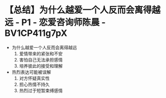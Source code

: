 # 【总结】为什么越爱一个人反而会离得越远 - P1 - 恋爱咨询师陈晨 - BV1CP411g7pX

-   为什么越爱一个人反而会离得越远
    1.  爱情带来的紧张和不安
    2.  害怕自己无法承担感情
    3.  培养彼此的接受和理解
-   热烈表达可能被误解
    1.  对方怀疑真实性
    2.  担心热情不持久
    3.  热烈过于短暂束缚感情